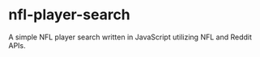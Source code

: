 # nfl-player-search
A simple NFL player search written in JavaScript utilizing NFL and Reddit APIs.
